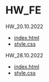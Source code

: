 # HW_FE

HW_20.10.2022

- [index.html](https://yuliiashulimenko.github.io/New_FE_HW/HM20.10.2022/)
- [style.css](https://yuliiashulimenko.github.io/New_FE_HW/HM20.10.2022/style/style.css)

HW_28.10.2022

- [index.html](https://yuliiashulimenko.github.io/New_FE_HW/HW28.10.2022/)
- [style.css](https://yuliiashulimenko.github.io/New_FE_HW/HW28.10.2022/style/style.css)